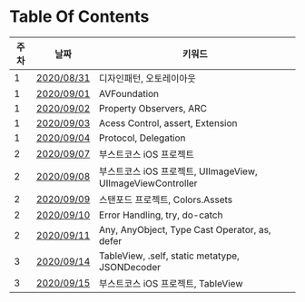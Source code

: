 # Table Of Contents
| 주차 | 날짜 | 키워드 |
| --- | --- | --- |
| 1 | [2020/08/31](week01/0831-학습정리.md) | 디자인패턴, 오토레이아웃 |
| 1 | [2020/09/01](week01/0901-학습정리.md) | AVFoundation |
| 1 | [2020/09/02](week01/0902-학습정리.md) | Property Observers, ARC |
| 1 | [2020/09/03](week01/0903-학습정리.md) | Acess Control, assert, Extension |
| 1 | [2020/09/04](week01/0904-학습정리.md) | Protocol, Delegation |
| 2 | [2020/09/07](week02/0907-학습정리.md) | 부스트코스 iOS 프로젝트 |
| 2 | [2020/09/08](week02/0908-학습정리.md) | 부스트코스 iOS 프로젝트, UIImageView, UIImageViewController |
| 2 | [2020/09/09](week02/0909-학습정리.md) | 스탠포드 프로젝트, Colors.Assets |
| 2 | [2020/09/10](week02/0910-학습정리.md) | Error Handling, try, do-catch |
| 2 | [2020/09/11](week02/0911-학습정리.md) | Any, AnyObject, Type Cast Operator, as, defer |
| 3 | [2020/09/14](week03/0914-학습정리.md) | TableView, .self, static metatype, JSONDecoder |
| 3 | [2020/09/15](week03/0915-학습정리.md) | 부스트코스 iOS 프로젝트, TableView |